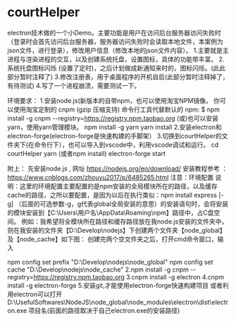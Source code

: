 # courtHelper
  electron技术做的一个小Demo。主要功能是用户在访问后台服务器访问失败时（登录时会首先访问后台服务器，服务器访问失败时会读取本地文件，本案例为json文件，进行登录），修改用户信息（修改本地的json文件内容）。
1.主要就是主进程与渲染进程的交互，以及创建系统托盘，设置图标，具体的功能带丰富。
2.系统托盘图标闪烁 (设置了定时)，之后计划做成新通知来时的，图标闪烁。(此此部分暂时注释了)
3.修改注册表，用于桌面程序的开机自启(此部分暂时注释掉了，有待测试)
4.写了一个进程崩溃，需要测试一下。


环境要求：
1.安装node.js(新版本的自带npm，也可以使用淘宝NPM镜像。
你可以使用淘宝定制的 cnpm (gzip 压缩支持) 命令行工具代替默认的 npm:
$ npm install -g cnpm --registry=https://registry.npm.taobao.org
(或)也可以安装yarn，使用yarn管理模块。
 npm install -g yarn
 yarn install
 2.安装electron和electron-forge(electron-forge是快速构建的手脚架）
 3.切换到courtHelper的文件夹下(在命令行下），也可以导入到vscode中，利用vscode调试和运行。
 cd courtHelper
 yarn (或者npm install)
 electron-forge start
 
 
附上：
先安装node.js  , 网址  https://nodejs.org/en/download/
安装教程参考 ：https://www.cnblogs.com/zhouyu2017/p/6485265.html
注意：环境配置
说明：这里的环境配置主要配置的是npm安装的全局模块所在的路径，以及缓存cache的路径，之所以要配置，是因为以后在执行类似：npm install express [-g] （后面的可选参数-g，g代表global全局安装的意思）的安装语句时，会将安装的模块安装到【C:\Users\用户名\AppData\Roaming\npm】路径中，占C盘空间。
例如：我希望将全模块所在路径和缓存路径放在我node.js安装的文件夹中，则在我安装的文件夹【D:\Develop\nodejs】下创建两个文件夹【node_global】及【node_cache】如下图：
创建完两个空文件夹之后，打开cmd命令窗口，输入

npm config set prefix "D:\Develop\nodejs\node_global"
npm config set cache "D:\Develop\nodejs\node_cache"
2.npm install -g cnpm --registry=https://registry.npm.taobao.org
3.cnpm install -g electron
4.cnpm install -g electron-forge
5.安装git,才能使用electron-forge快速构建项目
或者利用electron可以打开
D:\UsefulSoftwares\NodeJS\node_global\node_modules\electron\dist\electron.exe  项目名(前面的路径取决于自己electron.exe的安装路径)



